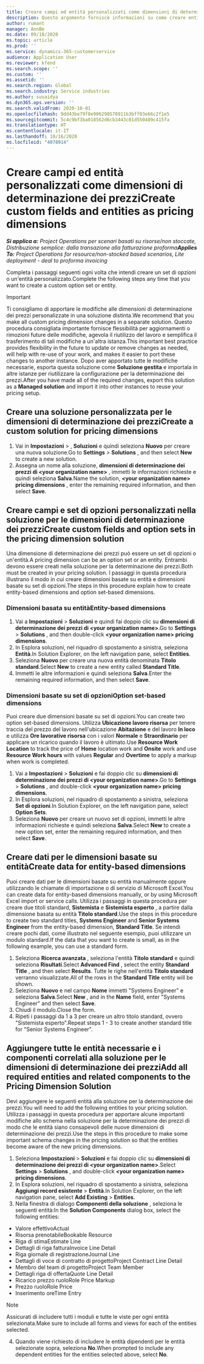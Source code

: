 ```yaml
---
title: Creare campi ed entità personalizzati come dimensioni di determinazione dei prezzi
description: Questo argomento fornisce informazioni su come creare entità o set di opzioni personalizzati.
author: rumant
manager: AnnBe
ms.date: 09/18/2020
ms.topic: article
ms.prod: ''
ms.service: dynamics-365-customerservice
audience: Application User
ms.reviewer: kfend
ms.search.scope: ''
ms.custom: ''
ms.assetid: ''
ms.search.region: Global
ms.search.industry: Service industries
ms.author: suvaidya
ms.dyn365.ops.version: ''
ms.search.validFrom: 2020-10-01
ms.openlocfilehash: 9dd43be79f8e906298578911b3bff03e66c2f1e5
ms.sourcegitcommit: 5c4c9bf3ba018562d6cb3443c01d550489c415fa
ms.translationtype: HT
ms.contentlocale: it-IT
ms.lasthandoff: 10/16/2020
ms.locfileid: "4078914"
---
```

# <a name="create-custom-fields-and-entities-as-pricing-dimensions"></a><span data-ttu-id="567be-103">Creare campi ed entità personalizzati come dimensioni di determinazione dei prezzi</span><span class="sxs-lookup"><span data-stu-id="567be-103">Create custom fields and entities as pricing dimensions</span></span>

<span data-ttu-id="567be-104">_**Si applica a:** Project Operations per scenari basati su risorse/non stoccate, Distribuzione semplice: dalla transazione alla fatturazione proforma_</span><span class="sxs-lookup"><span data-stu-id="567be-104">_**Applies To:** Project Operations for resource/non-stocked based scenarios, Lite deployment - deal to proforma invoicing_</span></span>

<span data-ttu-id="567be-105">Completa i passaggi seguenti ogni volta che intendi creare un set di opzioni o un'entità personalizzato.</span><span class="sxs-lookup"><span data-stu-id="567be-105">Complete the following steps any time that you want to create a custom option set or entity.</span></span>

> [!IMPORTANT]
> <span data-ttu-id="567be-106">Ti consigliamo di apportare le modifiche alle dimensioni di determinazione dei prezzi personalizzate in una soluzione distinta.</span><span class="sxs-lookup"><span data-stu-id="567be-106">We recommend that you make all custom pricing dimension changes in a separate solution.</span></span> <span data-ttu-id="567be-107">Questo procedura consigliata importante fornisce flessibilità per aggiornamenti o rimozioni future delle modifiche, agevola il riutilizzo del lavoro e semplifica il trasferimento di tali modifiche a un'altra istanza.</span><span class="sxs-lookup"><span data-stu-id="567be-107">This important best practice provides flexibility in the future to update or remove changes as needed, will help with re-use of your work, and makes it easier to port these changes to another instance.</span></span> <span data-ttu-id="567be-108">Dopo aver apportato tutte le modifiche necessarie, esporta questa soluzione come **Soluzione gestita** e importala in altre istanze per riutilizzare la configurazione per la determinazione dei prezzi.</span><span class="sxs-lookup"><span data-stu-id="567be-108">After you have made all of the required changes, export this solution as a **Managed solution** and import it into other instances to reuse your pricing setup.</span></span>


## <a name="create-a-custom-solution-for-pricing-dimensions"></a><span data-ttu-id="567be-109">Creare una soluzione personalizzata per le dimensioni di determinazione dei prezzi</span><span class="sxs-lookup"><span data-stu-id="567be-109">Create a custom solution for pricing dimensions</span></span>
1. <span data-ttu-id="567be-110">Vai in **Impostazioni** > , **Soluzioni** e quindi seleziona **Nuovo** per creare una nuova soluzione.</span><span class="sxs-lookup"><span data-stu-id="567be-110">Go to **Settings** > **Solutions** , and then select **New** to create a new solution.</span></span> 
2. <span data-ttu-id="567be-111">Assegna un nome alla soluzione, **dimensioni di determinazione dei prezzi di \<your organization name>** , immetti le informazioni richieste e quindi seleziona **Salva**.</span><span class="sxs-lookup"><span data-stu-id="567be-111">Name the solution, **\<your organization name> pricing dimensions** , enter the remaining required information, and then select **Save**.</span></span>
  
## <a name="create-custom-fields-and-option-sets-in-the-pricing-dimension-solution"></a><span data-ttu-id="567be-112">Creare campi e set di opzioni personalizzati nella soluzione per le dimensioni di determinazione dei prezzi</span><span class="sxs-lookup"><span data-stu-id="567be-112">Create custom fields and option sets in the pricing dimension solution</span></span>

<span data-ttu-id="567be-113">Una dimensione di determinazione dei prezzi può essere un set di opzioni o un'entità.</span><span class="sxs-lookup"><span data-stu-id="567be-113">A pricing dimension can be an option set or an entity.</span></span> <span data-ttu-id="567be-114">Entrambi devono essere creati nella soluzione per la determinazione dei prezzi.</span><span class="sxs-lookup"><span data-stu-id="567be-114">Both must be created in your pricing solution.</span></span> <span data-ttu-id="567be-115">I passaggi in questa procedura illustrano il modo in cui creare dimensioni basate su entità e dimensioni basate su set di opzioni.</span><span class="sxs-lookup"><span data-stu-id="567be-115">The steps in this procedure explain how to create entity-based dimensions and option set-based dimensions.</span></span>

### <a name="entity-based-dimensions"></a><span data-ttu-id="567be-116">Dimensioni basata su entità</span><span class="sxs-lookup"><span data-stu-id="567be-116">Entity-based dimensions</span></span>

1. <span data-ttu-id="567be-117">Vai a **Impostazioni** > **Soluzioni** e quindi fai doppio clic su **dimensioni di determinazione dei prezzi di \<your organization name>**.</span><span class="sxs-lookup"><span data-stu-id="567be-117">Go to **Settings** > **Solutions** , and then double-click **\<your organization name> pricing dimensions**.</span></span>
2. <span data-ttu-id="567be-118">In Esplora soluzioni, nel riquadro di spostamento a sinistra, seleziona **Entità**.</span><span class="sxs-lookup"><span data-stu-id="567be-118">In Solution Explorer, on the left navigation pane, select **Entities**.</span></span>
3. <span data-ttu-id="567be-119">Seleziona **Nuovo** per creare una nuova entità denominata **Titolo standard**.</span><span class="sxs-lookup"><span data-stu-id="567be-119">Select **New** to create a new entity called **Standard Title**.</span></span> 
4. <span data-ttu-id="567be-120">Immetti le altre informazioni e quindi seleziona **Salva**.</span><span class="sxs-lookup"><span data-stu-id="567be-120">Enter the remaining required information, and then select **Save**.</span></span>


### <a name="option-set-based-dimensions"></a><span data-ttu-id="567be-121">Dimensioni basate su set di opzioni</span><span class="sxs-lookup"><span data-stu-id="567be-121">Option set-based dimensions</span></span> 
<span data-ttu-id="567be-122">Puoi creare due dimensioni basate su set di opzioni.</span><span class="sxs-lookup"><span data-stu-id="567be-122">You can create two option set-based dimensions.</span></span> <span data-ttu-id="567be-123">Utilizza **Ubicazione lavoro risorsa** per tenere traccia del prezzo del lavoro nell'ubicazione **Abitazione** e del lavoro **In loco** e utilizza **Ore lavorative risorsa** con i valori **Normale** e **Straordinario** per applicare un ricarico quando il lavoro è ultimato.</span><span class="sxs-lookup"><span data-stu-id="567be-123">Use **Resource Work Location** to track the price of **Home** location work and **Onsite** work and use **Resource Work hours** with values **Regular** and **Overtime** to apply a markup when work is completed.</span></span>


1. <span data-ttu-id="567be-124">Vai a **Impostazioni** > **Soluzioni** e fai doppio clic su **dimensioni di determinazione dei prezzi di \<your organization name>**.</span><span class="sxs-lookup"><span data-stu-id="567be-124">Go to **Settings** > **Solutions** , and double-click  **\<your organization name> pricing dimensions**.</span></span> 
2. <span data-ttu-id="567be-125">In Esplora soluzioni, nel riquadro di spostamento a sinistra, seleziona **Set di opzioni**.</span><span class="sxs-lookup"><span data-stu-id="567be-125">In Solution Explorer, on the left navigation pane, select  **Option Sets**.</span></span> 
3. <span data-ttu-id="567be-126">Seleziona **Nuovo** per creare un nuovo set di opzioni, immetti le altre informazioni richieste e quindi seleziona **Salva**.</span><span class="sxs-lookup"><span data-stu-id="567be-126">Select **New** to create a new option set, enter the remaining required information, and then select **Save**.</span></span>

## <a name="create-data-for-entity-based-dimensions"></a><span data-ttu-id="567be-127">Creare dati per le dimensioni basate su entità</span><span class="sxs-lookup"><span data-stu-id="567be-127">Create data for entity-based dimensions</span></span>

<span data-ttu-id="567be-128">Puoi creare dati per le dimensioni basate su entità manualmente oppure utilizzando le chiamate di importazione o di servizio di Microsoft Excel.</span><span class="sxs-lookup"><span data-stu-id="567be-128">You can create data for entity-based dimensions manually, or by using Microsoft Excel import or service calls.</span></span> <span data-ttu-id="567be-129">Utilizza i passaggi in questa procedura per creare due titoli standard, **Sistemista** e **Sistemista esperto** , a partire dalla dimensione basata su entità **Titolo standard**.</span><span class="sxs-lookup"><span data-stu-id="567be-129">Use the steps in this procedure to create two standard titles, **Systems Engineer** and **Senior Systems Engineer** from the entity-based dimension, **Standard Title**.</span></span> <span data-ttu-id="567be-130">Se intendi creare pochi dati, come illustrato nel seguente esempio, puoi utilizzare un modulo standard.</span><span class="sxs-lookup"><span data-stu-id="567be-130">If the data that you want to create is small, as in the following example, you can use a standard form.</span></span>

1. <span data-ttu-id="567be-131">Seleziona **Ricerca avanzata** , seleziona l'entità **Titolo standard** e quindi seleziona **Risultati**.</span><span class="sxs-lookup"><span data-stu-id="567be-131">Select **Advanced Find** , select the entity **Standard Title** , and then select **Results**.</span></span> <span data-ttu-id="567be-132">Tutte le righe nell'entità **Titolo standard** verranno visualizzate.</span><span class="sxs-lookup"><span data-stu-id="567be-132">All of the rows in the **Standard Title** entity will be shown.</span></span>
2. <span data-ttu-id="567be-133">Seleziona **Nuovo** e nel campo **Nome** immetti "Systems Engineer" e seleziona **Salva**.</span><span class="sxs-lookup"><span data-stu-id="567be-133">Select **New** , and in the **Name** field, enter "Systems Engineer" and then select **Save**.</span></span>
3. <span data-ttu-id="567be-134">Chiudi il modulo.</span><span class="sxs-lookup"><span data-stu-id="567be-134">Close the form.</span></span> 
4. <span data-ttu-id="567be-135">Ripeti i passaggi da 1 a 3 per creare un altro titolo standard, ovvero "Sistemista esperto".</span><span class="sxs-lookup"><span data-stu-id="567be-135">Repeat steps 1 - 3 to create another standard title for "Senior Systems Engineer".</span></span>

## <a name="add-all-required-entities-and-related-components-to-the-pricing-dimension-solution"></a><span data-ttu-id="567be-136">Aggiungere tutte le entità necessarie e i componenti correlati alla soluzione per le dimensioni di determinazione dei prezzi</span><span class="sxs-lookup"><span data-stu-id="567be-136">Add all required entities and related components to the Pricing Dimension Solution</span></span>
<span data-ttu-id="567be-137">Devi aggiungere le seguenti entità alla soluzione per la determinazione dei prezzi.</span><span class="sxs-lookup"><span data-stu-id="567be-137">You will need to add the following entities to your pricing solution.</span></span> <span data-ttu-id="567be-138">Utilizza i passaggi in questa procedura per apportare alcune importanti modifiche allo schema nella soluzione per la determinazione dei prezzi di modo che le entità siano consapevoli delle nuove dimensioni di determinazione dei prezzi.</span><span class="sxs-lookup"><span data-stu-id="567be-138">Use the steps in this procedure to make some important schema changes in the pricing solution so that the entities become aware of the new pricing dimensions.</span></span>

1. <span data-ttu-id="567be-139">Seleziona **Impostazioni** > **Soluzioni** e fai doppio clic su **dimensioni di determinazione dei prezzi di \<your organization name>**.</span><span class="sxs-lookup"><span data-stu-id="567be-139">Select **Settings** > **Solutions** , and double-click **\<your organization name> pricing dimensions**.</span></span> 
2. <span data-ttu-id="567be-140">In Esplora soluzioni, nel riquadro di spostamento a sinistra, seleziona **Aggiungi record esistente** > **Entità**.</span><span class="sxs-lookup"><span data-stu-id="567be-140">In Solution Explorer, on the left navigation pane, select **Add Existing** > **Entities**.</span></span>
3. <span data-ttu-id="567be-141">Nella finestra di dialogo **Componenti della soluzione** , seleziona le seguenti entità:</span><span class="sxs-lookup"><span data-stu-id="567be-141">In the **Solution Components** dialog box, select the following entities:</span></span>

  - <span data-ttu-id="567be-142">Valore effettivo</span><span class="sxs-lookup"><span data-stu-id="567be-142">Actual</span></span>
  - <span data-ttu-id="567be-143">Risorsa prenotabile</span><span class="sxs-lookup"><span data-stu-id="567be-143">Bookable Resource</span></span>
  - <span data-ttu-id="567be-144">Riga di stima</span><span class="sxs-lookup"><span data-stu-id="567be-144">Estimate Line</span></span>
  - <span data-ttu-id="567be-145">Dettagli di riga fattura</span><span class="sxs-lookup"><span data-stu-id="567be-145">Invoice Line Detail</span></span>
  - <span data-ttu-id="567be-146">Riga giornale di registrazione</span><span class="sxs-lookup"><span data-stu-id="567be-146">Journal Line</span></span>
  - <span data-ttu-id="567be-147">Dettagli di voce di contratto di progetto</span><span class="sxs-lookup"><span data-stu-id="567be-147">Project Contract Line Detail</span></span>
  - <span data-ttu-id="567be-148">Membro del team di progetto</span><span class="sxs-lookup"><span data-stu-id="567be-148">Project Team Member</span></span>
  - <span data-ttu-id="567be-149">Dettagli riga di offerta</span><span class="sxs-lookup"><span data-stu-id="567be-149">Quote Line Detail</span></span>
  - <span data-ttu-id="567be-150">Ricarico prezzo ruolo</span><span class="sxs-lookup"><span data-stu-id="567be-150">Role Price Markup</span></span>
  - <span data-ttu-id="567be-151">Prezzo ruolo</span><span class="sxs-lookup"><span data-stu-id="567be-151">Role Price</span></span> 
  - <span data-ttu-id="567be-152">Inserimento ore</span><span class="sxs-lookup"><span data-stu-id="567be-152">Time Entry</span></span> 


> [!NOTE]
> <span data-ttu-id="567be-153">Assicurati di includere tutti i moduli e tutte le viste per ogni entità selezionata.</span><span class="sxs-lookup"><span data-stu-id="567be-153">Make sure to include all forms and views for each of the entities selected.</span></span>

4. <span data-ttu-id="567be-154">Quando viene richiesto di includere le entità dipendenti per le entità selezionate sopra, seleziona **No**.</span><span class="sxs-lookup"><span data-stu-id="567be-154">When prompted to include any dependent entities for the entities selected above, select **No**.</span></span>

